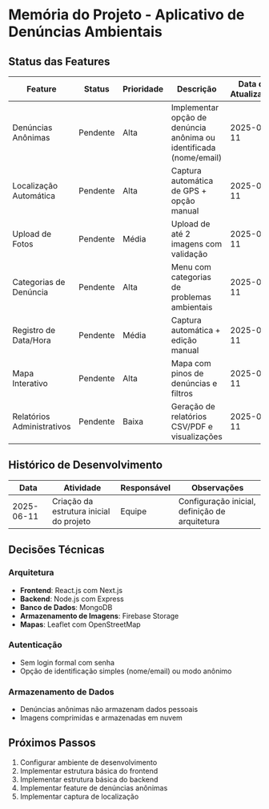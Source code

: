 # Memória do Projeto - Aplicativo de Denúncias Ambientais

## Status das Features

| Feature | Status | Prioridade | Descrição | Data de Atualização |
|---------|--------|------------|-----------|---------------------|
| Denúncias Anônimas | Pendente | Alta | Implementar opção de denúncia anônima ou identificada (nome/email) | 2025-06-11 |
| Localização Automática | Pendente | Alta | Captura automática de GPS + opção manual | 2025-06-11 |
| Upload de Fotos | Pendente | Média | Upload de até 2 imagens com validação | 2025-06-11 |
| Categorias de Denúncia | Pendente | Alta | Menu com categorias de problemas ambientais | 2025-06-11 |
| Registro de Data/Hora | Pendente | Média | Captura automática + edição manual | 2025-06-11 |
| Mapa Interativo | Pendente | Alta | Mapa com pinos de denúncias e filtros | 2025-06-11 |
| Relatórios Administrativos | Pendente | Baixa | Geração de relatórios CSV/PDF e visualizações | 2025-06-11 |

## Histórico de Desenvolvimento

| Data | Atividade | Responsável | Observações |
|------|-----------|-------------|-------------|
| 2025-06-11 | Criação da estrutura inicial do projeto | Equipe | Configuração inicial, definição de arquitetura |

## Decisões Técnicas

### Arquitetura
- **Frontend**: React.js com Next.js
- **Backend**: Node.js com Express
- **Banco de Dados**: MongoDB
- **Armazenamento de Imagens**: Firebase Storage
- **Mapas**: Leaflet com OpenStreetMap

### Autenticação
- Sem login formal com senha
- Opção de identificação simples (nome/email) ou modo anônimo

### Armazenamento de Dados
- Denúncias anônimas não armazenam dados pessoais
- Imagens comprimidas e armazenadas em nuvem

## Próximos Passos
1. Configurar ambiente de desenvolvimento
2. Implementar estrutura básica do frontend
3. Implementar estrutura básica do backend
4. Implementar feature de denúncias anônimas
5. Implementar captura de localização